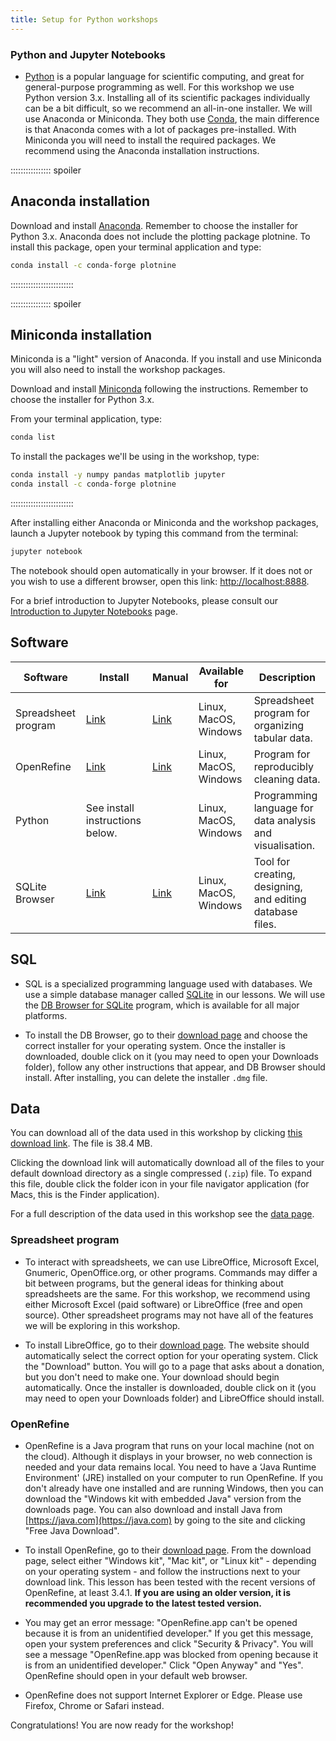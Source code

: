 ```yaml
---
title: Setup for Python workshops
---
```







### Python and Jupyter Notebooks

- [Python](https://python.org) is a popular language for
  scientific computing, and great for general-purpose programming as
  well. For this workshop we use Python version 3.x.
  Installing all of its scientific packages individually can be
  a bit difficult, so we recommend an all-in-one installer.
  We will use Anaconda or Miniconda.
  They both use [Conda](https://conda.io/en/latest/), the main difference is
  that Anaconda comes with a lot of packages pre-installed.
  With Miniconda you will need to install the required packages.
  We recommend using the Anaconda installation instructions.

:::::::::::::::: spoiler

## Anaconda installation

Download and install [Anaconda](https://www.anaconda.com/distribution/#download-section).
Remember to choose the installer for Python 3.x.
Anaconda does not include the plotting package plotnine.  To install this package, open your terminal application and
type:

```bash
conda install -c conda-forge plotnine
```

:::::::::::::::::::::::::

:::::::::::::::: spoiler

## Miniconda installation

Miniconda is a "light" version of Anaconda. If you install and use Miniconda
you will also need to install the workshop packages.

Download and install [Miniconda](https://docs.conda.io/en/latest/miniconda.html)
following the instructions. Remember to choose the installer for
Python 3.x.

From your terminal application, type:

```bash
conda list
```

To install the packages we'll be using in the workshop, type:

```bash
conda install -y numpy pandas matplotlib jupyter
conda install -c conda-forge plotnine
```

:::::::::::::::::::::::::

After installing either Anaconda or Miniconda and the workshop packages,
launch a Jupyter notebook by typing this command from the terminal:

```bash
jupyter notebook
```

The notebook should open automatically in your browser. If it does not or you
wish to use a different browser, open this link: [http://localhost:8888](https://localhost:8888).

For a brief introduction to Jupyter Notebooks, please consult our
[Introduction to Jupyter Notebooks](https://datacarpentry.org/python-ecology-lesson/jupyter_notebooks/) page.



## Software

| Software            | Install                         | Manual | Available for         | Description                                               | 
| ------------------- | ------------------------------- | ------ | --------------------- | --------------------------------------------------------- |
| Spreadsheet program | [Link](https://www.libreoffice.org/download/download/)                                | [Link](https://documentation.libreoffice.org/en/english-documentation/)       | Linux, MacOS, Windows | Spreadsheet program for organizing tabular data.          | 
| OpenRefine          | [Link](http://openrefine.org/download.html)                                | [Link](http://openrefine.org/documentation.html)       | Linux, MacOS, Windows | Program for reproducibly cleaning data.                   | 
| Python              | See install instructions below. |        | Linux, MacOS, Windows | Programming language for data analysis and visualisation. | 
| SQLite Browser      | [Link](http://sqlitebrowser.org/dl/)                                | [Link](https://github.com/sqlitebrowser/sqlitebrowser/wiki)       | Linux, MacOS, Windows | Tool for creating, designing, and editing database files. | 






## SQL

- SQL is a specialized programming language used with databases.  We
  use a simple database manager called [SQLite](https://www.sqlite.org/)
  in our lessons. We will use the [DB Browser for SQLite](https://sqlitebrowser.org/) program,
  which is available for all major platforms.

- To install the DB Browser, go to their [download page](https://sqlitebrowser.org/dl/) and choose the correct installer for
  your operating system. Once the installer is downloaded, double click on it (you may need to open your Downloads folder), follow
  any other instructions that appear, and
  DB Browser should install. After installing, you can delete the installer `.dmg` file.








## Data

You can download all of the data used in this workshop by clicking
[this download link](https://ndownloader.figshare.com/articles/1314459/versions/9). The file is 38.4 MB.

Clicking the download link will automatically download all of the files to your default download directory as a single compressed
(`.zip`) file. To expand this file, double click the folder icon in your file navigator application (for Macs, this is the Finder
application).

For a full description of the data used in this workshop see the [data page](learners/data.md).








### Spreadsheet program

- To interact with spreadsheets, we can use LibreOffice, Microsoft Excel, Gnumeric, OpenOffice.org, or other programs.
  Commands may differ a bit between programs, but the general ideas for thinking about spreadsheets are the same. For this workshop,
  we recommend using either Microsoft Excel (paid software) or LibreOffice (free and open source). Other spreadsheet programs may
  not have all of the features we will be exploring in this workshop.

- To install LibreOffice, go to their [download page](https://www.libreoffice.org/download/download/). The website should
  automatically select the correct option for your operating system. Click the "Download" button. You will go to a page that asks about a
  donation, but you don't need to make one. Your download should begin automatically. Once the installer is downloaded, double click on it (you may need to open your Downloads folder) and LibreOffice should install.








### OpenRefine

- OpenRefine is a Java program that runs on your local machine (not on the cloud). Although it displays in your browser, no web
  connection is needed and your data remains local. You need to have a ‘Java Runtime Environment' (JRE) installed on your computer to run
  OpenRefine. If you don't already have one installed and are running Windows, then you can download the "Windows kit with embedded Java" version from the downloads page. You can also download and install Java from [https://java.com](https://java.com) by going to the site and clicking "Free Java Download".

- To install OpenRefine, go to their [download page](https://openrefine.org/download.html). From the download page, select either "Windows
  kit", "Mac kit", or "Linux kit" - depending on your operating system - and follow the instructions next to your download link. This
  lesson has been tested with the recent versions of OpenRefine, at least 3.4.1. **If you are using an older version, it is
  recommended you upgrade to the latest tested version.**

- You may get an error message: "OpenRefine.app can't be opened because it is from an unidentified developer." If you get this message,
  open your system preferences and click "Security \& Privacy". You will see a message "OpenRefine.app was blocked from opening because it
  is from an unidentified developer." Click "Open Anyway" and "Yes". OpenRefine should open in your default web browser.

- OpenRefine does not support Internet Explorer or Edge. Please use Firefox, Chrome or Safari instead.



Congratulations! You are now ready for the workshop!


